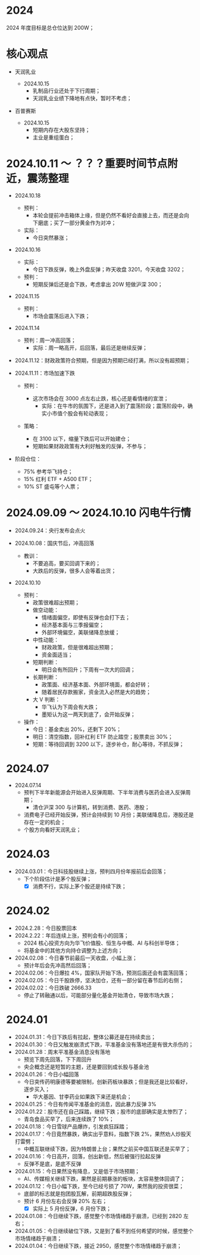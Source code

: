 # 2024

2024 年度目标是总仓位达到 200W；

# 核心观点

- 天润乳业

  - 2024.10.15
    - 乳制品行业还处于下行周期；
    - 天润乳业业绩下降地有点快，暂时不考虑；

- 百普赛斯

  - 2024.10.15
    - 短期内存在大股东坚持；
    - 主业是重组蛋白；

# 2024.10.11 ～ ？？？重要时间节点附近，震荡整理

- 2024.10.18

  - 预判：
    - 本轮会提前冲击箱体上缘，但是仍然不看好会直接上去，而还是会向下磨底；买了一部分黄金作为对冲；
  - 实际：
    - 今日突然暴涨；

- 2024.10.16

  - 实际：
    - 今日下跌反弹，晚上外盘反弹；昨天收盘 3201，今天收盘 3202；
  - 预判：
    - 短期反弹后还是会下跌，考虑拿出 20W 短做沪深 300；

- 2024.11.15

  - 预判：
    - 市场会震荡后进入下跌；

- 2024.11.14

  - 预判：周一冲高回落；
    - 实际：周一略高开，后回落，最后还是继续反弹；

- 2024.11.12：财政政策符合预期，但是因为预期已经打满，所以没有超预期；

- 2024.11.11：市场加速下跌

  - 预判：

    - 这次市场会在 3000 点左右止跌，核心还是看情绪的宣泄；
      - 实际：在牛市的氛围下，还是进入到了震荡阶段；震荡阶段中，确实小市值个股会有轮动表现；

  - 策略：
    - 在 3100 以下，缩量下跌后可以开始建仓；
    - 短期如果财政政策有大利好触发的反弹，不参与；

- 阶段仓位：
  - 75% 参考华飞持仓；
  - 15% 红利 ETF + A500 ETF；
  - 10% ST 盛屯等个人票；

# 2024.09.09 ～ 2024.10.10 闪电牛行情

- 2024.09.24：央行发布会点火
 
- 2024.10.08：国庆节后，冲高回落
  - 教训：
    - 不要追高，要买回调下来的；
    - 大跌后的反弹，很多人会等着出货；
- 2024.10.10
  - 预判：
    - 政策很难超出预期；
    - 做空动能：
      - 情绪面偏空，即使有反弹也会打下去；
      - 经济基本面与三季报偏空；
      - 外部环境偏空，美联储降息放缓；
    - 中性动能：
      - 财政政策，但是很难超出预期；
      - 资金面适当；
    - 短期判断：
      - 明日会有所回升；下周有一次大的回调；
    - 长期判断：
      - 政策面、经济基本面、外部环境面，都会好转；
      - 随着居民存款搬家，资金流入必然是大的趋势；
    - 大 V 判断：
      - 华飞认为下周会有大跌；
      - 墨矩认为这一两天到底了，会开始反弹；
  - 操作：
    - 今日：基金卖出 20%，还剩下 20%；
    - 明日：清空指数，回补红利 ETF 防止踏空；股票卖出 30%；
    - 短期：等待回调到 3200 以下，逐步补仓，耐心等待，不抓反弹；

# 2024.07

- 2024.07.14
  - 预判下半年新能源会开始进入反弹周期、下半年消费与医药会进入反弹周期；
    - 清仓沪深 300 与计算机，转到消费、医药、港股；
  - 消费电子已经开始反弹，预计会持续到 10 月份；美联储降息后，港股还是存在一定的机会；
  - 个股方向看好天润乳业；

# 2024.03

- 2024.03.01：今日科技股继续上涨，预判四月份年报前后会回落；
  - 下个阶段估计是茅个股反弹；
    - [x] 消费不行，实际上茅个股还是持续下跌；

# 2024.02

- 2024.2.28：今日股票回本
- 2024.2.22：年后连续上涨，预判会有小的回落；
  - 2024 核心投资方向为华飞价值股、恒生与中概、AI 与科创半导体；
  - 将基金中的其他方向持仓调整为上述方向；
- 2024.02.08：今日春节前最后一天收盘，小幅上涨；
  - 预计年后会先冲高然后回落；
- 2024.02.06：今日爆拉 4%，国家队开始下场，预测后面还会有震荡回落；
- 2024.02.05：今日千股跌停，坚决加仓，还有一部分留在春节后的右侧；
- 2024.02.02：今日跌破 2666.33
  - 停止了转融通以后，可能部分量化基金开始清仓，导致市场大跌；

# 2024.01

- 2024.01.31：今日下跌后有拉起，整体公募还是在持续卖出；
- 2024.01.30：今日又触发崩溃式下跌，平准基金没有落地还是有很大杀伤的；
- 2024.01.28：周末平准基金消息没有落地
  - 预览下周先回落，下下周回升
  - 央企概念还是短暂的主题，还是要回到成长股与基金池
- 2024.01.26：今日小幅回落
  - 今日突传药明康德等要被限制，创新药板块暴跌；但是我还是比较看好，逐步买入；
    - 华大基因、甘李药业如果跌下来还是机会；
- 2024.01.25：今日有传闻平准基金的消息，因此暴力反弹 3%
- 2024.01.22：股市还在自己踩踏，继续下跌；股市的底部确实是太惨烈了；
  - 青岛食品买早了，后来连续跌了 10%；
- 2024.01.18：今日雪球产品爆炸，引发疯狂踩踏；
- 2024.01.17：今日竟然暴跌，确实出乎意料，指数下跌 2%，果然劝人炒股天打雷劈；
  - 中概互联继续下跌，因为特朗普上台；果然之前买中国互联还是买早了；
- 2024.01.16：今日高开，回落，创出新低，然后被强行拉起反弹
  - 反弹不是底，是底不反弹
- 2024.01.15：今日果然没有降息，又是低于市场预期；
  - AI、传媒相关继续下跌，果然是前期暴涨的板块，太容易整体回调了；
- 2024.01.12：今日小幅下跌，至今已经亏损了 70W，果然我的投资很菜；
  - 底部的标志就是抱团股瓦解，前期超跌股反弹；
  - 预计 6 月份左右会反弹 20% 左右；
    - [x] 实际上 5 月份反弹，6 月份下跌；
- 2024.01.08：今日继续下跌，感觉整个市场情绪趋于崩溃，已经到 2820 左右；
- 2024.01.05：今日继续破位下跌，又是到了看不到任何希望的时候，感觉整个市场情绪趋于崩溃；
- 2024.01.04：今日继续下跌，接近 2950，感觉整个市场情绪趋于崩溃；

